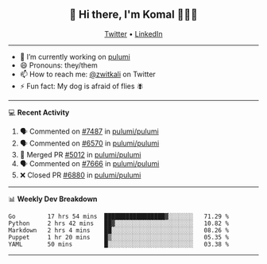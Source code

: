 <h2 align="center"> 👋 Hi there, I'm Komal 🧑🏾‍💻 </h2>
<p align="center">
    <a href="https://twitter.com/zwitkali">Twitter</a> •
    <a href="https://www.linkedin.com/in/komal-ali/">LinkedIn</a>
</p>

--------

- 🔭 I’m currently working on [pulumi](https://github.com/pulumi/pulumi)
- 😄 Pronouns: they/them
- 📫 How to reach me: [@zwitkali](https://twitter.com/zwitkali) on Twitter
- ⚡ Fun fact: My dog is afraid of flies 🪰

--------
💻 **Recent Activity**

<!--START_SECTION:activity-->
1. 🗣 Commented on [#7487](https://github.com/pulumi/pulumi/issues/7487) in [pulumi/pulumi](https://github.com/pulumi/pulumi)
2. 🗣 Commented on [#6570](https://github.com/pulumi/pulumi/issues/6570) in [pulumi/pulumi](https://github.com/pulumi/pulumi)
3. 🎉 Merged PR [#5012](https://github.com/pulumi/pulumi/pull/5012) in [pulumi/pulumi](https://github.com/pulumi/pulumi)
4. 🗣 Commented on [#7666](https://github.com/pulumi/pulumi/issues/7666) in [pulumi/pulumi](https://github.com/pulumi/pulumi)
5. ❌ Closed PR [#6880](https://github.com/pulumi/pulumi/pull/6880) in [pulumi/pulumi](https://github.com/pulumi/pulumi)
<!--END_SECTION:activity-->

--------

📊 **Weekly Dev Breakdown**
<!--START_SECTION:waka-->
```text
Go         17 hrs 54 mins  █████████████████▓░░░░░░░   71.29 % 
Python     2 hrs 42 mins   ██▓░░░░░░░░░░░░░░░░░░░░░░   10.82 % 
Markdown   2 hrs 4 mins    ██░░░░░░░░░░░░░░░░░░░░░░░   08.26 % 
Puppet     1 hr 20 mins    █▒░░░░░░░░░░░░░░░░░░░░░░░   05.35 % 
YAML       50 mins         █░░░░░░░░░░░░░░░░░░░░░░░░   03.38 % 
```
<!--END_SECTION:waka-->

--------